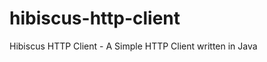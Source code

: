 hibiscus-http-client
====================

Hibiscus HTTP Client - A Simple HTTP Client written in Java
